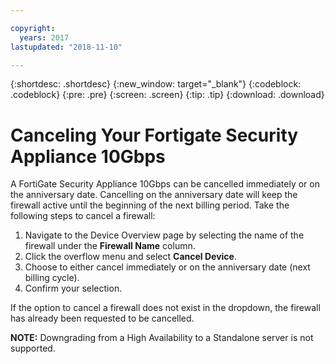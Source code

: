 ```yaml
---

copyright:
  years: 2017
lastupdated: "2018-11-10"

---
```


{:shortdesc: .shortdesc}
{:new_window: target="_blank"}
{:codeblock: .codeblock}
{:pre: .pre}
{:screen: .screen}
{:tip: .tip}
{:download: .download}

# Canceling Your Fortigate Security Appliance 10Gbps

A FortiGate Security Appliance 10Gbps can be cancelled immediately or on the anniversary date. Cancelling on the anniversary date will keep the firewall active until the beginning of the next billing period. Take the following steps to cancel a firewall:

1. Navigate to the Device Overview page by selecting the name of the firewall under the **Firewall Name** column.
2. Click the overflow menu and select **Cancel Device**.
3. Choose to either cancel immediately or on the anniversary date (next billing cycle).
4. Confirm your selection.

If the option to cancel a firewall does not exist in the dropdown, the firewall has already been requested to be cancelled.

**NOTE:** Downgrading from a High Availability to a Standalone server is not supported.

